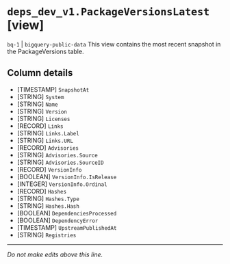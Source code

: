 # `deps_dev_v1.PackageVersionsLatest` [view]
`bq-1` | `bigquery-public-data`
This view contains the most recent snapshot in the PackageVersions table.

## Column details
* [TIMESTAMP] `SnapshotAt`
* [STRING]    `System`
* [STRING]    `Name`
* [STRING]    `Version`
* [STRING]    `Licenses`
* [RECORD]    `Links`
* [STRING]    `Links.Label`
* [STRING]    `Links.URL`
* [RECORD]    `Advisories`
* [STRING]    `Advisories.Source`
* [STRING]    `Advisories.SourceID`
* [RECORD]    `VersionInfo`
* [BOOLEAN]   `VersionInfo.IsRelease`
* [INTEGER]   `VersionInfo.Ordinal`
* [RECORD]    `Hashes`
* [STRING]    `Hashes.Type`
* [STRING]    `Hashes.Hash`
* [BOOLEAN]   `DependenciesProcessed`
* [BOOLEAN]   `DependencyError`
* [TIMESTAMP] `UpstreamPublishedAt`
* [STRING]    `Registries`

-------------------------------------------------------------------------------
*Do not make edits above this line.*
